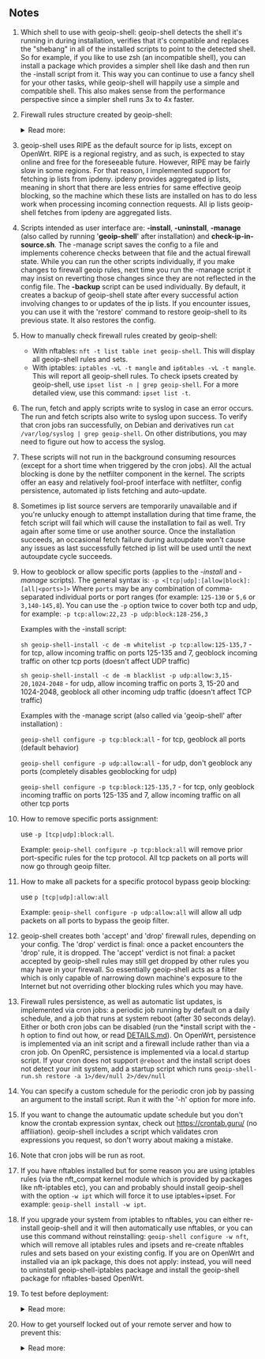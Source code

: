 ## **Notes**
1) Which shell to use with geoip-shell: geoip-shell detects the shell it's running in during installation, verifies that it's compatible and replaces the "shebang" in all of the installed scripts to point to the detected shell. So for example, if you like to use zsh (an incompatible shell), you can install a package which provides a simpler shell like dash and then run the -install script from it. This way you can continue to use a fancy shell for your other tasks, while geoip-shell will happily use a simple and compatible shell. This also makes sense from the performance perspective since a simpler shell runs 3x to 4x faster.

2) Firewall rules structure created by geoip-shell:
    <details> <summary>Read more:</summary>

    ### **iptables**
    - With **iptables**, all firewall rules created by geoip-shell are in the table `mangle`. The reason to use `mangle` is that this table has a built-in chain called `PREROUTING` which is attached to the `prerouting` hook in the netfilter kernel component. Via a rule in this chain, geoip-shell creates one set of rules which applies to all ingress traffic for a given ip family, rather than having to create and maintain separate rules for chains INPUT and FORWARDING which would be possible in the default `filter` table.
    - This also means that any rules you might have in the `filter` table will only see traffic which is allowed by geoip-shell rules, which may reduce the CPU load as a side-effect.
    - Note that **iptables** features separate tables for ipv4 and ipv6, hence geoip-shell creates separate rules for each family (unless the user restricts geoip-shell to a certain family during installation).
    - Inside the table `mangle`, geoip-shell creates the custom chain `GEOIP-SHELL` and redirects traffic to it via a rule in the `PREROUTING` chain. geoip-shell calls that rule the "enable" rule which can be removed or re-added on-demand with the commands `geoip-shell on` and `geoip-shell off`. If the "enable" rule is not present, system firewall will act as if all other geoip-shell rules (for a given ip family) are not present.
    - If specific network interfaces were set during installation, the "enable" rule directs traffic to a 2nd custom chain `GEOIP-SHELL_WAN` rather than to the `GEOIP-SHELL` chain. geoip-shell creates rules in the `GEOIP-SHELL_WAN` chain which selectively direct traffic only from the specified network interfaces to the `GEOIP-SHELL` chain.
    - With iptables, geoip-shell removes the "enable" rule before making any changes to the ip sets and rules, and re-adds it once the changes have been successfully made. This is a precaution measure intended to minimize any chance of potential problems. Typically ip list updates do not take more than a few seconds, and on reasonably fast systems less than a second, so the time when geoip blocking is not enabled is typically very brief.

    ### **nftables**
    - With **nftables**, all firewall rules created by geoip-shell are in the table named `geoip-shell`, family "inet", which is a term nftables uses for tables applying to both ip families. The `geoip-shell` table includes rules for both ip families and any nftables sets geoip-shell creates. geoip-shell creates 2 chains in that table: `GEOIP-BASE` and `GEOIP-SHELL`. The base chain attaches to netfilter's `prerouting` hook and has a rule which directs traffic to the `GEOIP-SHELL` chain. That rule is the geoip-shell "enable" rule for nftables-based systems which acts exactly like the "enable" rule in the iptables-based systems, except it applies to both ip families.
    - **nftables** allows for more control over which network interfaces each rule applies to, so when certain network interfaces are specified in the config, geoip-shell specifies these interfaces directly in the rules inside the `GEOIP-SHELL` chain, and so (contrary to iptables-based systems) there is no need in an additional chain.
    - **nftables** features atomic rules replacement, meaning that when issuing multiple nftables commands at once, if any command fails, all changes get cancelled and the system remains in the same state as before. geoip-shell utilizes this feature for fault-tolerance and to completely eliminate time when geoip blocking is disabled during an update of the sets or rules.
    - **nftables** current version (up to 1.0.8 and probably 1.0.9) has some bugs related to unnecessarily high transient memory consumption when performing certain actions, including adding new sets. These bugs are known and for the most part, already have patches implemented which should eventually roll out to the distributions. This mostly matters for embedded hardware with less than 512MB of memory. geoip-shell works around these bugs as much as possible. One of the workarounds is to avoid using the atomic replacement feature for nftables sets. Instead, when updating sets, geoip-shell first adds new sets one by one, then atomically applies all other changes, including rules changes and removing the old sets. In case of an error during any stage of this process, all changes get cancelled, old rules and sets remain in place and geoip-shell then destroys the new sets. This is less efficient but with current versions of nftables, this actually lowers the minimum memory bar for the embedded devices. Once a new version of nftables will be rolled out to the distros, geoip-shell will adapt the algorithm accordingly.

    ### **nftables and iptables**
    - With both **nftables** and **iptables**, geoip-shell goes a long way to make sure that firewall rules and ip sets are correct and matching the user-defined config. Automatic corrective mechanisms are implemented which should restore geoip-shell firewall rules in case they do not match the config (which normally should never happen).
    - geoip-shell implements rules and ip sets "tagging" to distinguish between its own rules and other rules and sets. This way, geoip-shell never makes any changes to any rules or sets which geoip-shell did not create.
    - When uninstalling, geoip-shell removes all its rules, chains and ip sets.

    </details>

3) geoip-shell uses RIPE as the default source for ip lists, except on OpenWrt. RIPE is a regional registry, and as such, is expected to stay online and free for the foreseeable future. However, RIPE may be fairly slow in some regions. For that reason, I implemented support for fetching ip lists from ipdeny. ipdeny provides aggregated ip lists, meaning in short that there are less entries for same effective geoip blocking, so the machine which these lists are installed on has to do less work when processing incoming connection requests. All ip lists geoip-shell fetches from ipdeny are aggregated lists.

4) Scripts intended as user interface are: **-install**, **-uninstall**, **-manage** (also called by running '**geoip-shell**' after installation) and **check-ip-in-source.sh**. The -manage script saves the config to a file and implements coherence checks between that file and the actual firewall state. While you can run the other scripts individually, if you make changes to firewall geoip rules, next time you run the -manage script it may insist on reverting those changes since they are not reflected in the config file. The **-backup** script can be used individually. By default, it creates a backup of geoip-shell state after every successful action involving changes to or updates of the ip lists. If you encounter issues, you can use it with the 'restore' command to restore geoip-shell to its previous state. It also restores the config.

5) How to manually check firewall rules created by geoip-shell:
    - With nftables: `nft -t list table inet geoip-shell`. This will display all geoip-shell rules and sets.
    - With iptables: `iptables -vL -t mangle` and `ip6tables -vL -t mangle`. This will report all geoip-shell rules. To check ipsets created by geoip-shell, use `ipset list -n | grep geoip-shell`. For a more detailed view, use this command: `ipset list -t`.

6) The run, fetch and apply scripts write to syslog in case an error occurs. The run and fetch scripts also write to syslog upon success. To verify that cron jobs ran successfully, on Debian and derivatives run `cat /var/log/syslog | grep geoip-shell`. On other distributions, you may need to figure out how to access the syslog.

7) These scripts will not run in the background consuming resources (except for a short time when triggered by the cron jobs). All the actual blocking is done by the netfilter component in the kernel. The scripts offer an easy and relatively fool-proof interface with netfilter, config persistence, automated ip lists fetching and auto-update.

8) Sometimes ip list source servers are temporarily unavailable and if you're unlucky enough to attempt installation during that time frame, the fetch script will fail which will cause the installation to fail as well. Try again after some time or use another source. Once the installation succeeds, an occasional fetch failure during autoupdate won't cause any issues as last successfully fetched ip list will be used until the next autoupdate cycle succeeds.

9) How to geoblock or allow specific ports (applies to the _-install_ and _-manage_ scripts).
    The general syntax is: `-p <[tcp|udp]:[allow|block]:[all|<ports>]>`
    Where `ports` may be any combination of comma-separated individual ports or port ranges (for example: `125-130` or `5,6` or `3,140-145,8`).
    You can use the `-p` option twice to cover both tcp and udp, for example: `-p tcp:allow:22,23 -p udp:block:128-256,3`

    Examples with the -install script:

    `sh geoip-shell-install -c de -m whitelist -p tcp:allow:125-135,7` - for tcp, allow incoming traffic on ports 125-135 and 7, geoblock incoming traffic on other tcp ports (doesn't affect UDP traffic)

    `sh geoip-shell-install -c de -m blacklist -p udp:allow:3,15-20,1024-2048` - for udp, allow incoming traffic on ports 3, 15-20 and 1024-2048, geoblock all other incoming udp traffic (doesn't affect TCP traffic)

    Examples with the -manage script (also called via 'geoip-shell' after installation) :

    `geoip-shell configure -p tcp:block:all` - for tcp, geoblock all ports (default behavior)

    `geoip-shell configure -p udp:allow:all` - for udp, don't geoblock any ports (completely disables geoblocking for udp)

    `geoip-shell configure -p tcp:block:125-135,7` - for tcp, only geoblock incoming traffic on ports 125-135 and 7, allow incoming traffic on all other tcp ports

10) How to remove specific ports assignment:

    use `-p [tcp|udp]:block:all`.

    Example: `geoip-shell configure -p tcp:block:all` will remove prior port-specific rules for the tcp protocol. All tcp packets on all ports will now go through geoip filter.

11) How to make all packets for a specific protocol bypass geoip blocking:

    use `p [tcp|udp]:allow:all`

    Example: `geoip-shell configure -p udp:allow:all` will allow all udp packets on all ports to bypass the geoip filter.

12) geoip-shell creates both 'accept' and 'drop' firewall rules, depending on your config. The 'drop' verdict is final: once a packet encounters the 'drop' rule, it is dropped. The 'accept' verdict is not final: a packet accepted by geoip-shell rules may still get dropped by other rules you may have in your firewall. So essentially geoip-shell acts as a filter which is only capable of narrowing down machine's exposure to the Internet but not overriding other blocking rules which you may have.

13) Firewall rules persistence, as well as automatic list updates, is implemented via cron jobs: a periodic job running by default on a daily schedule, and a job that runs at system reboot (after 30 seconds delay). Either or both cron jobs can be disabled (run the *install script with the -h option to find out how, or read [DETAILS.md](/Documentation/DETAILS.md)). On OpenWrt, persistence is implemented via an init script and a firewall include rather than via a cron job. On OpenRC, persistence is implemented via a local.d startup script. If your cron does not support `@reboot` and the install script does not detect your init system, add a startup script which runs `geoip-shell-run.sh restore -a 1>/dev/null 2>/dev/null`

14) You can specify a custom schedule for the periodic cron job by passing an argument to the install script. Run it with the '-h' option for more info.

15) If you want to change the autoumatic update schedule but you don't know the crontab expression syntax, check out https://crontab.guru/ (no affiliation). geoip-shell includes a script which validates cron expressions you request, so don't worry about making a mistake.

16) Note that cron jobs will be run as root.

17) If you have nftables installed but for some reason you are using iptables rules (via the nft_compat kernel module which is provided by packages like nft-iptables etc), you can and probably should install geoip-shell with the option `-w ipt` which will force it to use iptables+ipset. For example: `geoip-shell install -w ipt`.

18) If you upgrade your system from iptables to nftables, you can either re-install geoip-shell and it will then automatically use nftables, or you can use this command without reinstalling: `geoip-shell configure -w nft`, which will remove all iptables rules and ipsets and re-create nftables rules and sets based on your existing config. If you are on OpenWrt and installed via an ipk package, this does not apply: instead, you will need to uninstall geoip-shell-iptables package and install the geoip-shell package for nftables-based OpenWrt.

19) To test before deployment:
    <details> <summary>Read more:</summary>

    - You can run the install script with the "-N true" (N stands for noblock) option to apply all actions and create all firewall rules except the geoip-shell "enable" rule. This way you can make sure that no errors are encountered and check the resulting firewall rules before committing to actual blocking. To enable blocking later, use the command `geoip-shell on`.
    - You can run the install script with the "-n true" (n stands for nopersistence) option to skip creating the reboot cron job which implements persistence (or the init script on OpenWrt) and with the '-s disable' option to skip creating the autoupdate cron job. This way, a simple machine restart should undo all changes made to the firewall (unless you have some software which restores firewall settings after reboot). For example: `sh geoip-shell-install -c <country_code> -m whitelist -n true -s disable`. To enable persistence and automatic updates later, reinstall without both options.

    </details>

20) How to get yourself locked out of your remote server and how to prevent this:
    <details> <summary>Read more:</summary>

    There are 4 scenarios where you can lock yourself out of your remote server with geoip-shell:
    - install in whitelist mode without including your country in the whitelist
    - install in whitelist mode and later remove your country from the whitelist
    - blacklist your country (either during installation or later)
    - your remote machine has no dedicated WAN interfaces (it is behind a router) and you incorrectly specified LAN subnets the machine belongs to

    As to the first 3 scenarios, the -manage script will warn you in each of these situations and wait for your input (you can press Y and do it anyway), but that depends on you correctly specifying your country code during installation. The -install script will ask you about it. If you prefer, you can skip by pressing Enter - that will disable this feature. If you do provide the -install script your country code, it will be added to the config file on your machine and the -manage script will read the value and perform the necessary checks, during installation or later when you want to make changes to the blacklist/whitelist.

    As to the 4th scenario, geoip-shell implements LAN subnets automatic detection and asks you to verify that the detected LAN subnets are correct. If you are not sure how to verify this, reading the [SETUP.md](/Documentation/SETUP.md) file should help. Read the documentation, follow it and you should be fine. If you specify your own LAN ip addresses or subnets (rather than using the automatically detected ones), geoip-shell validates them, meaning it makes sure that they appear to be valid by checking them with regex, and asking the kernel. This does not prevent a situation where you provide technically valid ip's/subnets which however are not actually used in the LAN your machine belongs to. So double-check. Also note that LAN subnets **may** change in the future, for example if someone changes some config in the router or replaces the router etc. For this reason, when installing the suite for **all** network interfaces, the -manage script offers to enable automatic detection of LAN subnets at each periodic update. If you do not enable this feature, you will need to make the necessary precautions when changing LAN subnets your remote machine belongs to.

	As an additional measure, during installation you can specify trusted ip addresses anywhere on the Internet which will not be geoblocked, so in case something goes very wrong, you will be able to regain access to the remote machine. This does require to have a known static public ip address or subnet. To specify ip's, call the install script with this option: `-t <"[trusted_ips]">`.

    </details>
